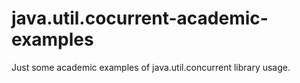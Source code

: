 java.util.cocurrent-academic-examples
=====================================

Just some academic examples of java.util.concurrent library usage.